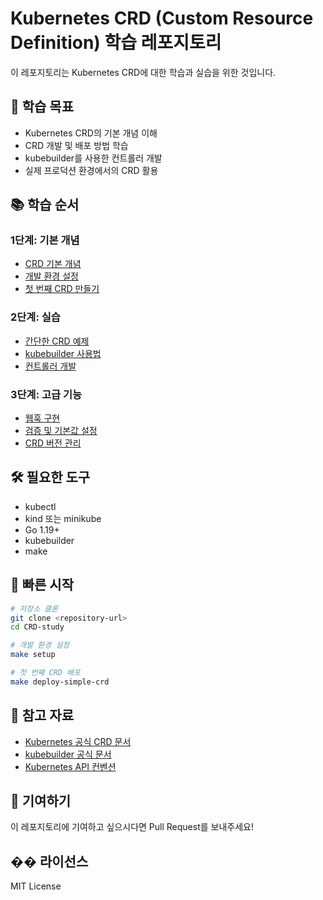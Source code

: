 # Kubernetes CRD (Custom Resource Definition) 학습 레포지토리

이 레포지토리는 Kubernetes CRD에 대한 학습과 실습을 위한 것입니다.

## 🎯 학습 목표

- Kubernetes CRD의 기본 개념 이해
- CRD 개발 및 배포 방법 학습
- kubebuilder를 사용한 컨트롤러 개발
- 실제 프로덕션 환경에서의 CRD 활용

## 📚 학습 순서

### 1단계: 기본 개념
- [CRD 기본 개념](./docs/01-basic-concepts.md)
- [개발 환경 설정](./docs/02-environment-setup.md)
- [첫 번째 CRD 만들기](./docs/03-first-crd.md)

### 2단계: 실습
- [간단한 CRD 예제](./examples/simple-crd/)
- [kubebuilder 사용법](./docs/04-kubebuilder-guide.md)
- [컨트롤러 개발](./docs/05-controller-development.md)

### 3단계: 고급 기능
- [웹훅 구현](./docs/06-webhooks.md)
- [검증 및 기본값 설정](./docs/07-validation-defaulting.md)
- [CRD 버전 관리](./docs/08-versioning.md)

## 🛠️ 필요한 도구

- kubectl
- kind 또는 minikube
- Go 1.19+
- kubebuilder
- make

## 🚀 빠른 시작

```bash
# 저장소 클론
git clone <repository-url>
cd CRD-study

# 개발 환경 설정
make setup

# 첫 번째 CRD 배포
make deploy-simple-crd
```

## 📖 참고 자료

- [Kubernetes 공식 CRD 문서](https://kubernetes.io/docs/concepts/extend-kubernetes/api-extension/custom-resources/)
- [kubebuilder 공식 문서](https://book.kubebuilder.io/)
- [Kubernetes API 컨벤션](https://github.com/kubernetes/community/blob/master/contributors/devel/sig-architecture/api-conventions.md)

## 🤝 기여하기

이 레포지토리에 기여하고 싶으시다면 Pull Request를 보내주세요!

## �� 라이선스

MIT License
